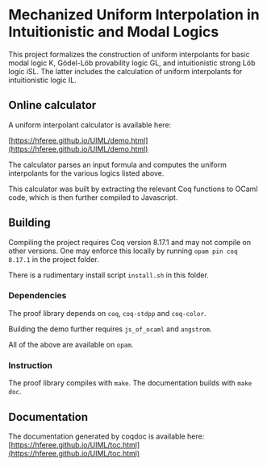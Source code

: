 # Mechanized Uniform Interpolation in Intuitionistic and Modal Logics

This project formalizes the construction of uniform interpolants for basic
modal logic K, Gödel-Löb provability logic GL, and intuitionistic strong Löb
logic iSL. The latter includes the calculation of uniform interpolants for
intuitionistic logic IL.

## Online calculator
A uniform interpolant calculator is available here:

[https://hferee.github.io/UIML/demo.html](https://hferee.github.io/UIML/demo.html)

The calculator parses an input formula and computes the uniform interpolants for the
various logics listed above.

This calculator was built by extracting the relevant Coq functions to OCaml code, which is then 
further compiled to Javascript.

## Building
Compiling the project requires Coq version 8.17.1 and may not compile on other versions. One may enforce this locally by running
`opam pin coq 8.17.1` in the project folder.

There is a rudimentary install script `install.sh` in this folder.

### Dependencies

The proof library depends on `coq`, `coq-stdpp` and `coq-color`.

Building the demo further requires `js_of_ocaml` and `angstrom`.

All of the above are available on `opam`.

### Instruction

The proof library compiles with `make`.
The documentation builds with `make doc`.

## Documentation

The documentation generated by coqdoc is available here:
[https://hferee.github.io/UIML/toc.html](https://hferee.github.io/UIML/toc.html)



